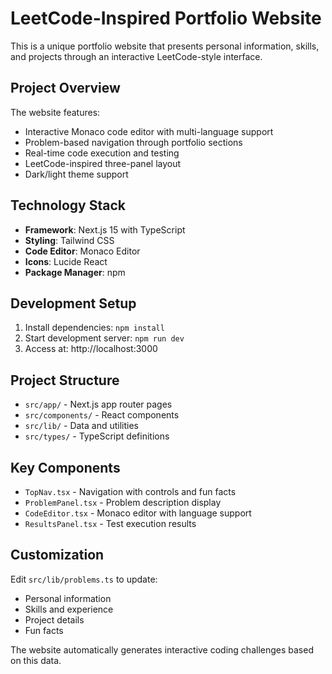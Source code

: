 # LeetCode-Inspired Portfolio Website

This is a unique portfolio website that presents personal information, skills, and projects through an interactive LeetCode-style interface.

## Project Overview

The website features:
- Interactive Monaco code editor with multi-language support
- Problem-based navigation through portfolio sections
- Real-time code execution and testing
- LeetCode-inspired three-panel layout
- Dark/light theme support

## Technology Stack

- **Framework**: Next.js 15 with TypeScript
- **Styling**: Tailwind CSS
- **Code Editor**: Monaco Editor
- **Icons**: Lucide React
- **Package Manager**: npm

## Development Setup

1. Install dependencies: `npm install`
2. Start development server: `npm run dev`
3. Access at: http://localhost:3000

## Project Structure

- `src/app/` - Next.js app router pages
- `src/components/` - React components
- `src/lib/` - Data and utilities
- `src/types/` - TypeScript definitions

## Key Components

- `TopNav.tsx` - Navigation with controls and fun facts
- `ProblemPanel.tsx` - Problem description display
- `CodeEditor.tsx` - Monaco editor with language support
- `ResultsPanel.tsx` - Test execution results

## Customization

Edit `src/lib/problems.ts` to update:
- Personal information
- Skills and experience
- Project details
- Fun facts

The website automatically generates interactive coding challenges based on this data.
